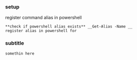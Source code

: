 ### setup
register command alias in powershell 
```
**check if powershell alias exists** __Get-Alias -Name __
register alias in powershell for 
```

### subtitle
```
somethin here
```